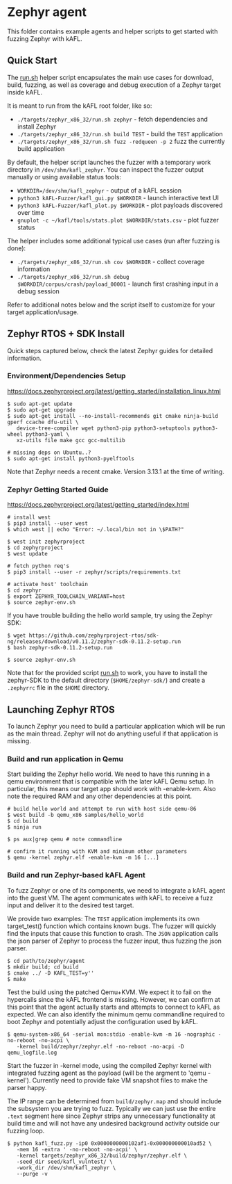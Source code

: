 # Zephyr agent

This folder contains example agents and helper scripts to get started with
fuzzing Zephyr with kAFL.

## Quick Start

The [run.sh](run.sh) helper script encapsulates the main use cases for download, build,
fuzzing, as well as coverage and debug execution of a Zephyr target inside kAFL.

It is meant to run from the kAFL root folder, like so:

- `./targets/zephyr_x86_32/run.sh zephyr` - fetch dependencies and install Zephyr
- `./targets/zephyr_x86_32/run.sh build TEST` - build the `TEST` application
- `./targets/zephyr_x86_32/run.sh fuzz -redqueen -p 2` fuzz the currently build application


By default, the helper script launches the fuzzer with a temporary work directory in `/dev/shm/kafl_zephyr`.
You can inspect the fuzzer output manually or using available status tools:

- `WORKDIR=/dev/shm/kafl_zephyr` - output of a kAFL session
- `python3 kAFL-Fuzzer/kafl_gui.py $WORKDIR` - launch interactive text UI
- `python3 kAFL-Fuzzer/kafl_plot.py $WORKDIR` - plot payloads discovered over time
- `gnuplot -c ~/kafl/tools/stats.plot $WORKDIR/stats.csv` - plot fuzzer status


The helper includes some additional typical use cases (run after fuzzing is done):

- `./targets/zephyr_x86_32/run.sh cov $WORKDIR` - collect coverage information
- `./targets/zephyr_x86_32/run.sh debug $WORKDIR/corpus/crash/payload_00001` - launch first crashing input in a debug session


Refer to additional notes below and the script itself to
customize for your target application/usage.

## Zephyr RTOS + SDK Install

Quick steps captured below, check the latest Zephyr guides for detailed
information.

### Environment/Dependencies Setup

https://docs.zephyrproject.org/latest/getting_started/installation_linux.html

```
$ sudo apt-get update
$ sudo apt-get upgrade
$ sudo apt-get install --no-install-recommends git cmake ninja-build gperf ccache dfu-util \
   device-tree-compiler wget python3-pip python3-setuptools python3-wheel python3-yaml \
   xz-utils file make gcc gcc-multilib

# missing deps on Ubuntu..?
$ sudo apt-get install python3-pyelftools
```

Note that Zephyr needs a recent cmake. Version 3.13.1 at the time of writing.

### Zephyr Getting Started Guide

https://docs.zephyrproject.org/latest/getting_started/index.html

```
# install west
$ pip3 install --user west
$ which west || echo "Error: ~/.local/bin not in \$PATH?"

$ west init zephyrproject
$ cd zephyrproject
$ west update

# fetch python req's
$ pip3 install --user -r zephyr/scripts/requirements.txt

# activate host' toolchain
$ cd zephyr
$ export ZEPHYR_TOOLCHAIN_VARIANT=host
$ source zephyr-env.sh
```

If you have trouble building the hello world sample, try using the Zephyr SDK:

```
$ wget https://github.com/zephyrproject-rtos/sdk-ng/releases/download/v0.11.2/zephyr-sdk-0.11.2-setup.run
$ bash zephyr-sdk-0.11.2-setup.run

$ source zephyr-env.sh
```

Note that for the provided script [run.sh](run.sh)
to work, you have to install the zephyr-SDK to the default directory (`$HOME/zephyr-sdk/`)
and create a `.zephyrrc` file in the `$HOME` directory.

## Launching Zephyr RTOS

To launch Zephyr you need to build a particular application which will be run as
the main thread. Zephyr will not do anything useful if that application is
missing.

### Build and run application in Qemu

Start building the Zephyr hello world. We need to have this running in a qemu
environment that is compatible with the later kAFL Qemu setup. In particular,
this means our target app should work with -enable-kvm. Also note the required
RAM and any other dependencies at this point.

```
# build hello world and attempt to run with host side qemu-86
$ west build -b qemu_x86 samples/hello_world
$ cd build
$ ninja run

$ ps aux|grep qemu # note commandline

# confirm it running with KVM and minimum other parameters
$ qemu -kernel zephyr.elf -enable-kvm -m 16 [...]
```

### Build and run Zephyr-based kAFL Agent

To fuzz Zephyr or one of its components, we need to integrate a kAFL agent into
the guest VM. The agent communicates with kAFL to receive a fuzz input and
deliver it to the desired test target.

We provide two examples: The `TEST` application implements its own target_test()
function which contains known bugs. The fuzzer will quickly find the inputs that
cause this function to crash. The `JSON` application calls the json parser of
Zephyr to process the fuzzer input, thus fuzzing the json parser.

```
$ cd path/to/zephyr/agent
$ mkdir build; cd build
$ cmake ../ -D KAFL_TEST=y''
$ make
```

Test the build using the patched Qemu+KVM. We expect it to fail on the
hypercalls since the kAFL frontend is missing. However, we can confirm at this
point that the agent actually starts and attempts to connect to kAFL as
expected. We can also identify the minimum qemu commandline required to boot
Zephyr and potentially adjust the configuration used by kAFL.

```
$ qemu-system-x86_64 -serial mon:stdio -enable-kvm -m 16 -nographic -no-reboot -no-acpi \
   -kernel build/zephyr/zephyr.elf -no-reboot -no-acpi -D qemu_logfile.log
```

Start the fuzzer in -kernel mode, using the compiled Zephyr kernel with
integrated fuzzing agent as the payload (will be the argment to 'qemu -kernel').
Currently need to provide fake VM snapshot files to make the parser happy.

The IP range can be determined from `build/zephyr.map` and should include the subsystem
you are trying to fuzz. Typically we can just use the entire `.text` segment here
since Zephyr strips any unnecessary functionality at build time and will not
have any undesired background activity outside our fuzzing loop.

```
$ python kafl_fuzz.py -ip0 0x0000000000102af1-0x000000000010ad52 \
   -mem 16 -extra ' -no-reboot -no-acpi' \
   -kernel targets/zephyr_x86_32/build/zephyr/zephyr.elf \
   -seed_dir seed/kafl_vulntest/ \
   -work_dir /dev/shm/kafl_zephyr \
   --purge -v
```
